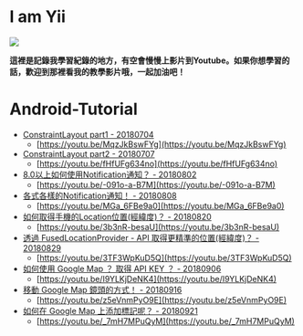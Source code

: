 I am Yii
================

![](http://123.240.119.183/github/yii.jpg)

**這裡是記錄我學習紀錄的地方，有空會慢慢上影片到Youtube。如果你想學習的話，歡迎到那裡看我的教學影片哦，一起加油吧！**

Android-Tutorial
================

*   [ConstraintLayout part1 - 20180704](https://github.com/chyiiiiiiiiiiii/Android-Tutorial/tree/master/ConstraintLayout)
    *   [https://youtu.be/MqzJkBswFYg](https://youtu.be/MqzJkBswFYg)
*   [ConstraintLayout part2 - 20180707](https://github.com/chyiiiiiiiiiiii/Android-Tutorial/tree/master/ConstraintLayout)
    *   [https://youtu.be/fHfUFg634no](https://youtu.be/fHfUFg634no)
*   [8.0以上如何使用Notification通知？ - 20180802](https://github.com/chyiiiiiiiiiiii/Android-Tutorial/tree/master/Notification)
    *   [https://youtu.be/-091o-a-B7M](https://youtu.be/-091o-a-B7M)
*   [各式各樣的Notification通知！ - 20180808](https://github.com/chyiiiiiiiiiiii/Android-Tutorial/tree/master/Notification)
    *   [https://youtu.be/MGa_6FBe9a0](https://youtu.be/MGa_6FBe9a0)
*   [如何取得手機的Location位置(經緯度)？ - 20180820](https://github.com/chyiiiiiiiiiiii/Android-Tutorial/tree/master/Location)
    *   [https://youtu.be/3b3nR-besaU](https://youtu.be/3b3nR-besaU)
*   [透過 FusedLocationProvider - API 取得更精準的位置(經緯度)？ - 20180829](https://github.com/chyiiiiiiiiiiii/Android-Tutorial/tree/master/FusedLocationProvider)
    *   [https://youtu.be/3TF3WpKuD5Q](https://youtu.be/3TF3WpKuD5Q)
*   [如何使用 Google Map ？ 取得 API KEY ？ - 20180906](https://github.com/chyiiiiiiiiiiii/Android-Tutorial/tree/master/GoogleMap)
    *   [https://youtu.be/I9YLKjDeNK4](https://youtu.be/I9YLKjDeNK4)
*   [移動 Google Map 鏡頭的方式！ - 20180916](https://github.com/chyiiiiiiiiiiii/Android-Tutorial/tree/master/GoogleMap)
    *   [https://youtu.be/z5eVnmPyO9E](https://youtu.be/z5eVnmPyO9E)
*   [如何在 Google Map 上添加標記呢？ - 20180921](https://github.com/chyiiiiiiiiiiii/Android-Tutorial/tree/master/GoogleMap)
    *   [https://youtu.be/_7mH7MPuQyM](https://youtu.be/_7mH7MPuQyM)

